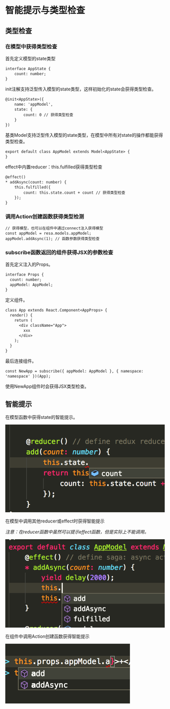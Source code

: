 # 智能提示与类型检查

## 类型检查
### 在模型中获得类型检查
首先定义模型的state类型
```
interface AppState {
    count: number;
}
```

init注解支持泛型传入模型的state类型，这样初始化的state会获得类型检查。
```
@init<AppState>({
    name: 'appModel',
    state: {
        count: 0 // 获得类型检查
    }
})
```

基类Model支持泛型传入模型的state类型，在模型中所有对state的操作都能获得类型检查。
```
export default class AppModel extends Model<AppState> {
}
```

effect中内置reducer：this.fulfilled获得类型检查
```
@effect()
* addAsync(count: number) {
    this.fulfilled({
        count: this.state.count + count // 获得类型检查
    });
}
```

### 调用Action创建函数获得类型检测
```
// 获得模型，也可以在组件中通过connect注入获得模型
const appModel = resa.models.appModel;
appModel.addAsync(1); // 函数参数获得类型检查
```

### subscribe函数返回的组件获得JSX的参数检查
首先定义注入的Props。
```
interface Props {
  count: number;
  appModel: AppModel;
}
```

定义组件。
```
class App extends React.Component<AppProps> {
  render() {
    return (
      <div className="App">
        xxx
      </div>
    );
  }
}
```

最后连接组件。
```
const NewApp = subscribe({ appModel: AppModel }, { namespace: 'namespace' })(App);
```

使用NewApp组件时会获得JSX类型检查。

## 智能提示
在模型函数中获得state的智能提示。

![](../image/state.png)

在模型中调用其他reducer或effect时获得智能提示

*注意：在reducer函数中虽然可以提示effect函数，但是实际上不能调用。*

![](../image/modelhelp.png)

在组件中调用Action创建函数获得智能提示

![](../image/apphelp.png)


